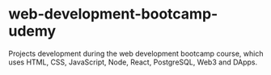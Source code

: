 # web-development-bootcamp-udemy
Projects development during the web development bootcamp course, which uses HTML, CSS, JavaScript, Node, React, PostgreSQL, Web3 and DApps.
